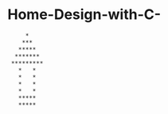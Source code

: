 # Home-Design-with-C-


         *
        ***
       *****
      *******
     *********
       *   *
       *   *
       *   *
       *   *
       *****
       *****
